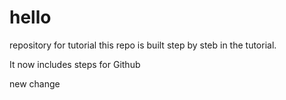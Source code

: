 # hello
repository for tutorial
this repo is built step by steb in the tutorial.

It now includes steps for Github

new change
